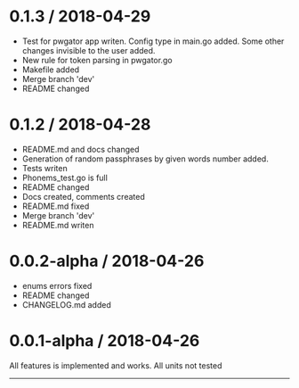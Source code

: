 
0.1.3 / 2018-04-29
==================

  * Test for pwgator app writen. Config type in main.go added. Some other changes invisible to the user added.
  * New rule for token parsing in pwgator.go
  * Makefile added
  * Merge branch 'dev'
  * README changed

0.1.2 / 2018-04-28
==================

  * README.md and docs changed
  * Generation of random passphrases by given words number added.
  * Tests writen
  * Phonems_test.go is full
  * README changed
  * Docs created, comments created
  * README.md fixed
  * Merge branch 'dev'
  * README.md writen

0.0.2-alpha / 2018-04-26
==================

  * enums errors fixed
  * README changed
  * CHANGELOG.md added

0.0.1-alpha / 2018-04-26
==================

All features is implemented and works.
All units not tested
___


